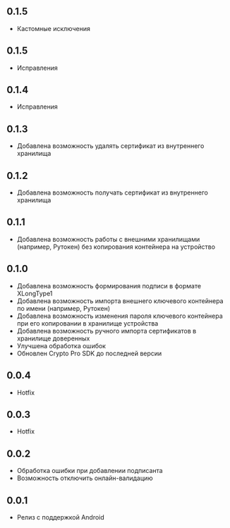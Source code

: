 ## 0.1.5

- Кастомные исключения

## 0.1.5

- Исправления

## 0.1.4

- Исправления

## 0.1.3

- Добавлена возможность удалять сертификат из внутреннего хранилища

## 0.1.2

- Добавлена возможность получать сертификат из внутреннего хранилища

## 0.1.1

- Добавлена возможность работы с внешними хранилищами (например, Рутокен) без копирования контейнера на устройство

## 0.1.0

- Добавлена возможность формирования подписи в формате XLongType1
- Добавлена возможность импорта внешнего ключевого контейнера по имени (например, Рутокен)
- Добавлена возможность изменения пароля ключевого контейнера при его копировании в хранилище устройства
- Добавлена возможность ручного импорта сертификатов в хранилище доверенных
- Улучшена обработка ошибок
- Обновлен Crypto Pro SDK до последней версии

## 0.0.4

- Hotfix

## 0.0.3

- Hotfix

## 0.0.2

- Обработка ошибки при добавлении подписанта
- Возможность отключить онлайн-валидацию

## 0.0.1

- Релиз с поддержкой Android
